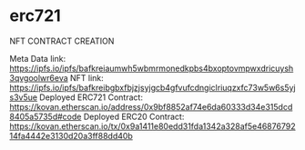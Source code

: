 # erc721
NFT CONTRACT CREATION

Meta Data link: https://ipfs.io/ipfs/bafkreiaumwh5wbmrmonedkpbs4bxoptovmpwxdricuysh3qvgoolwr6eva
NFT link: https://ipfs.io/ipfs/bafkreibgbxfbjzjsyjgcb4gfvufcdngiclriuqzxfc73w5w6s5yjs3v5ue
Deployed ERC721 Contract: https://kovan.etherscan.io/address/0x9bf8852af74e6da60333d34e315dcd8405a5735d#code
Deployed ERC20 Contract: https://kovan.etherscan.io/tx/0x9a1411e80edd31fda1342a328af5e4687679214fa4442e3130d20a3ff88dd40b
